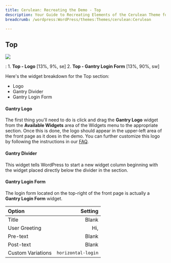 ```yaml
---
title: Cerulean: Recreating the Demo - Top
description: Your Guide to Recreating Elements of the Cerulean Theme for WordPress
breadcrumb: /wordpress:WordPress/themes:Themes/cerulean:Cerulean

---
```


Top
-----
![][demo]

:   1. **Top - Logo** [13%, 9%, se]
    2. **Top - Gantry Login Form** [13%, 90%, sw]

Here's the widget breakdown for the Top section:

* Logo
* Gantry Divider
* Gantry Login Form

#### Gantry Logo
The first thing you'll need to do is click and drag the **Gantry Logo** widget from the **Available Widgets** area of the Widgets menu to the appropriate section. Once this is done, the logo should appear in the upper-left area of the front page as it does in the demo. You can further customize this logo by following the instructions in our [FAQ][faq].

#### Gantry Divider
This widget tells WordPress to start a new widget column beginning with the widget placed directly below the divider in the section.

#### Gantry Login Form
The login form located on the top-right of the front page is actually a **Gantry Login Form** widget. 

| Option            |            Setting |  
| :---------------- | -----------------: |  
| Title             |              Blank |  
| User Greeting     |                Hi, |  
| Pre-text          |              Blank |  
| Post-text         |              Blank |  
| Custom Variations | `horizontal-login` |  

[demo]: assets/cerulean2.jpg
[demo6]: assets/wp_Cerulean_demo_6.jpeg
[faq]: faq.md